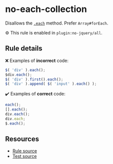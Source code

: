 # no-each-collection

Disallows the [`.each`](https://api.jquery.com/each/) method. Prefer `Array#forEach`.

⚙️ This rule is enabled in `plugin:no-jquery/all`.

## Rule details

❌ Examples of **incorrect** code:
```js
$( 'div' ).each();
$div.each();
$( 'div' ).first().each();
$( 'div' ).append( $( 'input' ).each() );
```

✔️ Examples of **correct** code:
```js
each();
[].each();
div.each();
div.each;
$.each();
```

## Resources

* [Rule source](/src/rules/no-each-collection.js)
* [Test source](/src/tests/no-each-collection.js)
